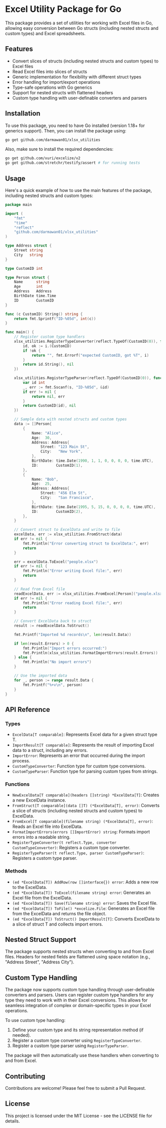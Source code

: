 # Excel Utility Package for Go

This package provides a set of utilities for working with Excel files in Go, allowing easy conversion between Go structs (including nested structs and custom types) and Excel spreadsheets.

## Features

- Convert slices of structs (including nested structs and custom types) to Excel files
- Read Excel files into slices of structs
- Generic implementation for flexibility with different struct types
- Error handling for import/export operations
- Type-safe operations with Go generics
- Support for nested structs with flattened headers
- Custom type handling with user-definable converters and parsers

## Installation

To use this package, you need to have Go installed (version 1.18+ for generics support). Then, you can install the package using:

```bash
go get github.com/darmawan01/xlsx_utilities
```

Also, make sure to install the required dependencies:

```bash
go get github.com/xuri/excelize/v2
go get github.com/stretchr/testify/assert # for running tests
```

## Usage

Here's a quick example of how to use the main features of the package, including nested structs and custom types:

```go
package main

import (
    "fmt"
    "time"
    "reflect"
    "github.com/darmawan01/xlsx_utilities"
)

type Address struct {
    Street string
    City   string
}

type CustomID int

type Person struct {
    Name      string
    Age       int
    Address   Address
    BirthDate time.Time
    ID        CustomID
}

func (c CustomID) String() string {
    return fmt.Sprintf("ID-%05d", int(c))
}

func main() {
    // Register custom type handlers
    xlsx_utilities.RegisterTypeConverter(reflect.TypeOf(CustomID(0)), func(i interface{}) (string, error) {
        id, ok := i.(CustomID)
        if !ok {
            return "", fmt.Errorf("expected CustomID, got %T", i)
        }
        return id.String(), nil
    })

    xlsx_utilities.RegisterTypeParser(reflect.TypeOf(CustomID(0)), func(s string) (interface{}, error) {
        var id int
        _, err := fmt.Sscanf(s, "ID-%05d", &id)
        if err != nil {
            return nil, err
        }
        return CustomID(id), nil
    })

    // Sample data with nested structs and custom types
    data := []Person{
        {
            Name: "Alice",
            Age:  30,
            Address: Address{
                Street: "123 Main St",
                City:   "New York",
            },
            BirthDate: time.Date(1990, 1, 1, 0, 0, 0, 0, time.UTC),
            ID:        CustomID(1),
        },
        {
            Name: "Bob",
            Age:  25,
            Address: Address{
                Street: "456 Elm St",
                City:   "San Francisco",
            },
            BirthDate: time.Date(1995, 5, 15, 0, 0, 0, 0, time.UTC),
            ID:        CustomID(2),
        },
    }

    // Convert struct to ExcelData and write to file
    excelData, err := xlsx_utilities.FromStruct(data)
    if err != nil {
        fmt.Println("Error converting struct to ExcelData:", err)
        return
    }

    err = excelData.ToExcel("people.xlsx")
    if err != nil {
        fmt.Println("Error writing Excel file:", err)
        return
    }

    // Read from Excel file
    readExcelData, err := xlsx_utilities.FromExcel[Person]("people.xlsx")
    if err != nil {
        fmt.Println("Error reading Excel file:", err)
        return
    }

    // Convert ExcelData back to struct
    result := readExcelData.ToStruct()

    fmt.Printf("Imported %d records\n", len(result.Data))

    if len(result.Errors) > 0 {
        fmt.Println("Import errors occurred:")
        fmt.Println(xlsx_utilities.FormatImportErrors(result.Errors))
    } else {
        fmt.Println("No import errors")
    }

    // Use the imported data
    for _, person := range result.Data {
        fmt.Printf("%+v\n", person)
    }
}
```

## API Reference

### Types

- `ExcelData[T comparable]`: Represents Excel data for a given struct type T.
- `ImportResult[T comparable]`: Represents the result of importing Excel data to a struct, including any errors.
- `ImportError`: Represents an error that occurred during the import process.
- `CustomTypeConverter`: Function type for custom type conversions.
- `CustomTypeParser`: Function type for parsing custom types from strings.

### Functions

- `NewExcelData[T comparable](headers []string) *ExcelData[T]`: Creates a new ExcelData instance.
- `FromStruct[T comparable](data []T) (*ExcelData[T], error)`: Converts a slice of structs (including nested structs and custom types) to ExcelData.
- `FromExcel[T comparable](filename string) (*ExcelData[T], error)`: Reads an Excel file into ExcelData.
- `FormatImportErrors(errors []ImportError) string`: Formats import errors into a readable string.
- `RegisterTypeConverter(t reflect.Type, converter CustomTypeConverter)`: Registers a custom type converter.
- `RegisterTypeParser(t reflect.Type, parser CustomTypeParser)`: Registers a custom type parser.

### Methods

- `(ed *ExcelData[T]) AddRow(row []interface{}) error`: Adds a new row to the ExcelData.
- `(ed *ExcelData[T]) ToExcel(filename string) error`: Generates an Excel file from the ExcelData.
- `(ed *ExcelData[T]) Save(filename string) error`: Saves the Excel file.
- `(ed *ExcelData[T]) ToFile() *excelize.File`: Generates an Excel file from the ExcelData and returns the file object.
- `(ed *ExcelData[T]) ToStruct() ImportResult[T]`: Converts ExcelData to a slice of struct T and collects import errors.

## Nested Struct Support

The package supports nested structs when converting to and from Excel files. Headers for nested fields are flattened using space notation (e.g., "Address Street", "Address City").

## Custom Type Handling

The package now supports custom type handling through user-definable converters and parsers. Users can register custom type handlers for any type they need to work with in their Excel conversions. This allows for seamless integration of complex or domain-specific types in your Excel operations.

To use custom type handling:

1. Define your custom type and its string representation method (if needed).
2. Register a custom type converter using `RegisterTypeConverter`.
3. Register a custom type parser using `RegisterTypeParser`.

The package will then automatically use these handlers when converting to and from Excel.

## Contributing

Contributions are welcome! Please feel free to submit a Pull Request.

## License

This project is licensed under the MIT License - see the LICENSE file for details.